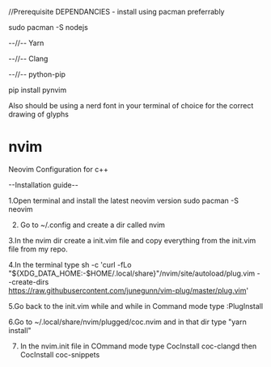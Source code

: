 //Prerequisite DEPENDANCIES - install using pacman preferrably


sudo pacman -S nodejs

  --//--       Yarn
  
  --//--       Clang
  
  --//--       python-pip
  
pip install pynvim

Also should be using a nerd font in your terminal of choice for the correct drawing of glyphs

# nvim
Neovim Configuration for c++

--Installation guide--

1.Open terminal and install the latest neovim version 
sudo pacman -S neovim

2. Go to ~/.config and create a dir called nvim

3.In the nvim dir create a init.vim file and copy everything from the init.vim file from my repo.

4.In the terminal type
sh -c 'curl -fLo "${XDG_DATA_HOME:-$HOME/.local/share}"/nvim/site/autoload/plug.vim --create-dirs \
       https://raw.githubusercontent.com/junegunn/vim-plug/master/plug.vim'
       
5.Go back to the init.vim while and while in Command mode type :PlugInstall

6.Go to ~/.local/share/nvim/plugged/coc.nvim and in that dir type "yarn install"

7. In the nvim.init file in COmmand mode type 
CocInstall coc-clangd then CocInstall coc-snippets
